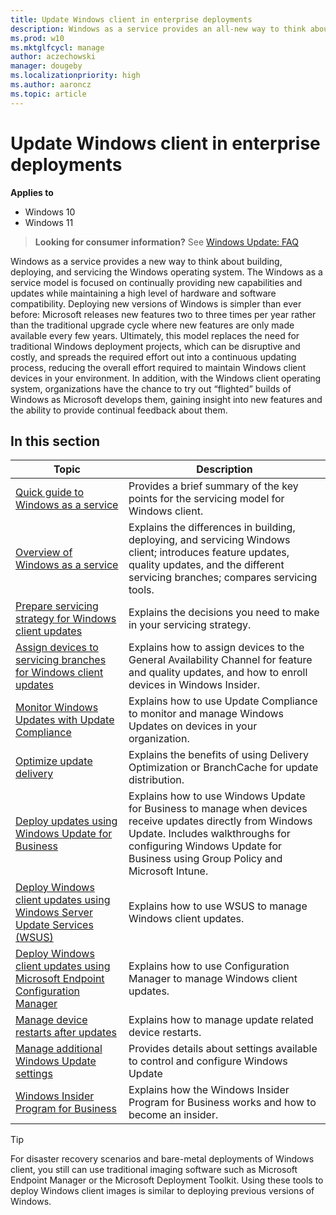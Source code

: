 ```yaml
---
title: Update Windows client in enterprise deployments
description: Windows as a service provides an all-new way to think about building, deploying, and servicing Windows client.
ms.prod: w10
ms.mktglfcycl: manage
author: aczechowski
manager: dougeby
ms.localizationpriority: high
ms.author: aaroncz
ms.topic: article
---
```


# Update Windows client in enterprise deployments


**Applies to**

- Windows 10
- Windows 11

> **Looking for consumer information?** See [Windows Update: FAQ](https://support.microsoft.com/help/12373/windows-update-faq) 

Windows as a service provides a new way to think about building, deploying, and servicing the Windows operating system. The Windows as a service model is focused on continually providing new capabilities and updates while maintaining a high level of hardware and software compatibility. Deploying new versions of Windows is simpler than ever before: Microsoft releases new features two to three times per year rather than the traditional upgrade cycle where new features are only made available every few years. Ultimately, this model replaces the need for traditional Windows deployment projects, which can be disruptive and costly, and spreads the required effort out into a continuous updating process, reducing the overall effort required to maintain Windows client devices in your environment. In addition, with the Windows client operating system, organizations have the chance to try out “flighted” builds of Windows as Microsoft develops them, gaining insight into new features and the ability to provide continual feedback about them. 


 

## In this section

| Topic | Description|
| --- | --- |
| [Quick guide to Windows as a service](waas-quick-start.md) | Provides a brief summary of the key points for the servicing model for Windows client. |
| [Overview of Windows as a service](waas-overview.md) | Explains the differences in building, deploying, and servicing Windows client; introduces feature updates, quality updates, and the different servicing branches; compares servicing tools. |
| [Prepare servicing strategy for Windows client updates](waas-servicing-strategy-windows-10-updates.md) | Explains the decisions you need to make in your servicing strategy.  |
| [Assign devices to servicing branches for Windows client updates](/waas-servicing-channels-windows-10-updates.md) | Explains how to assign devices to the General Availability Channel for feature and quality updates, and how to enroll devices in Windows Insider. |
| [Monitor Windows Updates with Update Compliance](update-compliance-monitor.md) | Explains how to use Update Compliance to monitor and manage Windows Updates on devices in your organization.  |
| [Optimize update delivery](../do/waas-optimize-windows-10-updates.md) | Explains the benefits of using Delivery Optimization or BranchCache for update distribution.  |
| [Deploy updates using Windows Update for Business](waas-manage-updates-wufb.md) | Explains how to use Windows Update for Business to manage when devices receive updates directly from Windows Update. Includes walkthroughs for configuring Windows Update for Business using Group Policy and Microsoft Intune.  |
| [Deploy Windows client updates using Windows Server Update Services (WSUS)](waas-manage-updates-wsus.md) | Explains how to use WSUS to manage Windows client updates. |
| [Deploy Windows client updates using Microsoft Endpoint Configuration Manager](/mem/configmgr/osd/deploy-use/manage-windows-as-a-service) | Explains how to use Configuration Manager to manage Windows client updates.  |
| [Manage device restarts after updates](waas-restart.md) | Explains how to manage update related device restarts. |
| [Manage additional Windows Update settings](waas-wu-settings.md) | Provides details about settings available to control and configure Windows Update |
| [Windows Insider Program for Business](/windows-insider/at-work-pro/wip-4-biz-get-started) | Explains how the Windows Insider Program for Business works and how to become an insider. |

>[!TIP]
>For disaster recovery scenarios and bare-metal deployments of Windows client, you still can use traditional imaging software such as Microsoft Endpoint Manager or the Microsoft Deployment Toolkit. Using these tools to deploy Windows client images is similar to deploying previous versions of Windows.
